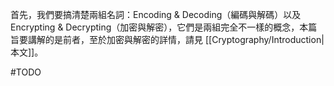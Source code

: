 首先，我們要搞清楚兩組名詞：Encoding & Decoding（編碼與解碼）以及 Encrypting & Decrypting（加密與解密），它們是兩組完全不一樣的概念，本篇旨要講解的是前者，至於加密與解密的詳情，請見 [[Cryptography/Introduction|本文]]。

#TODO 

